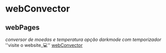 # webConvector
## webPages 
_conversor de moedas e temperatura_ 
_opção darkmode com temporizador_
''visite o website_:computer:''
[webConvector](https://ronaldofagundes.github.io/webConvector/)
